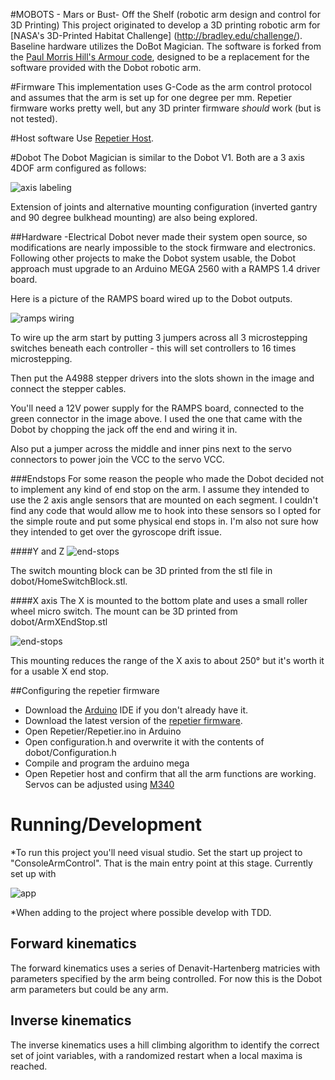 #MOBOTS - Mars or Bust- Off the Shelf (robotic arm design and control for 3D Printing) 
This project originated to develop a 3D printing robotic arm for [NASA's 3D-Printed Habitat Challenge] (http://bradley.edu/challenge/). Baseline hardware utilizes the DoBot Magician. The software is forked from the [Paul Morris Hill's Armour code](https://github.com/paulmorrishill/armour), designed to be a replacement for the software provided with the Dobot robotic arm.

#Firmware
This implementation uses G-Code as the arm control protocol and assumes that the arm is set up for one degree per mm.
Repetier firmware works pretty well, but any 3D printer firmware *should* work (but is not tested).

#Host software
Use [Repetier Host](http://www.repetier.com/download-now/).

#Dobot
The Dobot Magician is similar to the Dobot V1. Both are a 3 axis 4DOF arm configured as follows:

![axis labeling](documentation/axis-labeling-with-angles.png)

Extension of joints and alternative mounting configuration (inverted gantry and 90 degree bulkhead mounting) are also being explored.


##Hardware -Electrical
Dobot never made their system open source, so modifications are nearly impossible to the stock firmware and electronics.  Following other projects to make the Dobot system usable, the Dobot approach must upgrade to an Arduino MEGA 2560 with a RAMPS 1.4 driver board.

Here is a picture of the RAMPS board wired up to the Dobot outputs.

![ramps wiring](documentation/ramps-wiring.jpg)

To wire up the arm start by putting 3 jumpers across all 3 microstepping switches beneath each controller - this will set controllers to 16 times microstepping.

Then put the A4988 stepper drivers into the slots shown in the image and connect the stepper cables.

You'll need a 12V power supply for the RAMPS board, connected to the green connector in the image above. I used the one that came with the Dobot by chopping the jack off the end and wiring it in.

Also put a jumper across the middle and inner pins next to the servo connectors to power join the VCC to the servo VCC.

###Endstops
For some reason the people who made the Dobot decided not to implement any kind of end stop on the arm. I assume they intended to use the 2 axis angle sensors that are mounted on each segment. I couldn't find any code that would allow me to hook into these sensors so I opted for the simple route and put some physical end stops in. I'm also not sure how they intended to get over the gyroscope drift issue.

####Y and Z
![end-stops](documentation/end-stop-block.jpg)

The switch mounting block can be 3D printed from the stl file in dobot/HomeSwitchBlock.stl.

####X axis
The X is mounted to the bottom plate and uses a small roller wheel micro switch. The mount can be 3D printed from dobot/ArmXEndStop.stl

![end-stops](documentation/x-end-stop.jpg)

This mounting reduces the range of the X axis to about 250&deg; but it's worth it for a usable X end stop.

##Configuring the repetier firmware
- Download the [Arduino](https://www.arduino.cc/) IDE if you don't already have it.
- Download the latest version of the [repetier firmware](http://www.repetier.com/documentation/repetier-firmware/).
- Open Repetier/Repetier.ino in Arduino
- Open configuration.h and overwrite it with the contents of dobot/Configuration.h
- Compile and program the arduino mega
- Open Repetier host and confirm that all the arm functions are working. Servos can be adjusted using [M340](http://reprap.org/wiki/Gcode#M340:_Control_the_servos)

# Running/Development
*To run this project you'll need visual studio. Set the start up project to "ConsoleArmControl". That is the main entry point at this stage.
Currently set up with

![app](documentation/screenshot.png)

*When adding to the project where possible develop with TDD.

## Forward kinematics
The forward kinematics uses a series of Denavit-Hartenberg matricies with parameters specified by the arm being controlled. For now this is the Dobot arm parameters but could be any arm.

## Inverse kinematics
The inverse kinematics uses a hill climbing algorithm to identify the correct set of joint variables, with a randomized restart when a local maxima is reached. 
